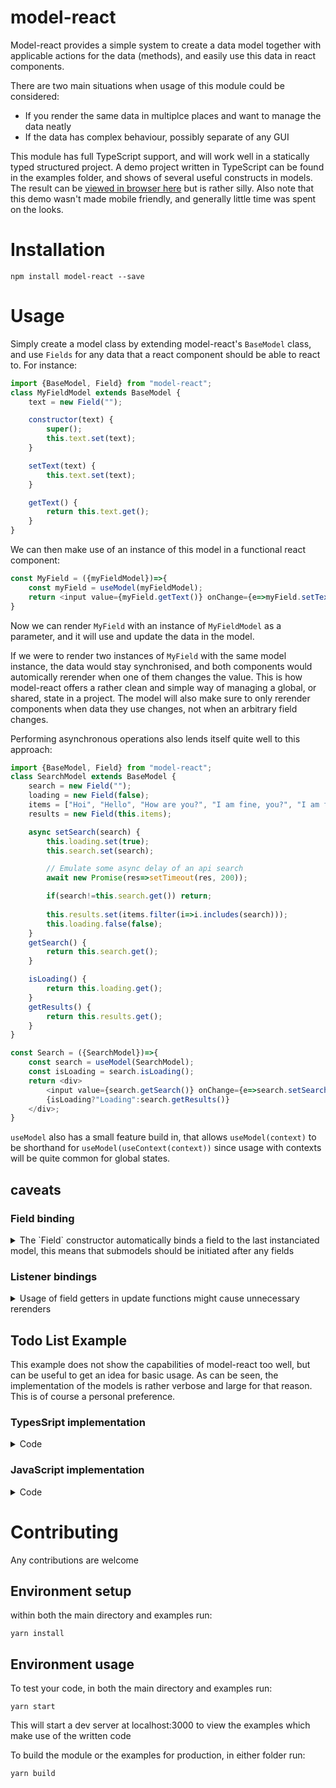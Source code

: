 # model-react
Model-react provides a simple system to create a data model together with applicable actions for the data (methods), and easily use this data in react components.

There are two main situations when usage of this module could be considered:
- If you render the same data in multiplce places and want to manage the data neatly
- If the data has complex behaviour, possibly separate of any GUI

This module has full TypeScript support, and will work well in a statically typed structured project.
A demo project written in TypeScript can be found in the examples folder, and shows of several useful constructs in models. The result can be [viewed in browser here](http://tarvk.github.io/model-react/examples/build) but is rather silly. Also note that this demo wasn't made mobile friendly, and generally little time was spent on the looks.

# Installation

```
npm install model-react --save
```

# Usage 

Simply create a model class by extending model-react's `BaseModel` class, and use `Fields` for any data that a react component should be able to react to. For instance:
```jsx
import {BaseModel, Field} from "model-react";
class MyFieldModel extends BaseModel {
    text = new Field("");

    constructor(text) {
        super();
        this.text.set(text);
    }

    setText(text) {
        this.text.set(text);
    }

    getText() {
        return this.text.get();
    }
}
```

We can then make use of an instance of this model in a functional react component:
```js
const MyField = ({myFieldModel})=>{
    const myField = useModel(myFieldModel);
    return <input value={myField.getText()} onChange={e=>myField.setText(e.target.value)} />;
}
```
Now we can render `MyField` with an instance of `MyFieldModel` as a parameter, and it will use and update the data in the model. 

If we were to render two instances of `MyField` with the same model instance, the data would stay synchronised, and both components would automically rerender when one of them changes the value. This is how model-react offers a rather clean and simple way of managing a global, or shared, state in a project.
The model will also make sure to only rerender components when data they use changes, not when an arbitrary field changes.

Performing asynchronous operations also lends itself quite well to this approach:
```jsx
import {BaseModel, Field} from "model-react";
class SearchModel extends BaseModel {
    search = new Field("");
    loading = new Field(false);
    items = ["Hoi", "Hello", "How are you?", "I am fine, you?", "I am fine too", "How are the kids?", "Dead"]
    results = new Field(this.items);

    async setSearch(search) {
        this.loading.set(true);
        this.search.set(search);

        // Emulate some async delay of an api search
        await new Promise(res=>setTimeout(res, 200));

        if(search!=this.search.get()) return;
        
        this.results.set(items.filter(i=>i.includes(search)));
        this.loading.false(false);
    }
    getSearch() {
        return this.search.get();
    }

    isLoading() {
        return this.loading.get();
    }
    getResults() {
        return this.results.get();
    }
}
```

```js
const Search = ({SearchModel})=>{
    const search = useModel(SearchModel);
    const isLoading = search.isLoading();
    return <div>
        <input value={search.getSearch()} onChange={e=>search.setSearch(e.target.value)} />
        {isLoading?"Loading":search.getResults()}
    </div>;
}
```

`useModel` also has a small feature build in, that allows `useModel(context)` to be shorthand for `useModel(useContext(context))` since usage with contexts will be quite common for global states. 

## caveats
### Field binding
<details>
<summary> The `Field` constructor automatically binds a field to the last instanciated model, this means that submodels should be initiated after any fields </summary>

E.G:
```js
import {BaseModel, Field} from "model-react";
import {MyOtherModel} from "./Somewhere";
class MyFieldModel extends BaseModel {
    text = new Field("");
    something = new MyOtherModel();
}
```
will work fine, where as 
```js
import {BaseModel, Field} from "model-react";
import {MyOtherModel} from "./Somewhere";
class MyFieldModel extends BaseModel {
    something = new MyOtherModel();
    text = new Field("");
}
```
will bind `text` to the wrong model. We can also explicetely bind the model to solve this:
```js
import {BaseModel, Field} from "model-react";
import {MyOtherModel} from "./Somewhere";
class MyFieldModel extends BaseModel {
    something = new MyOtherModel();
    text = new Field("", this);
}
```

</details>

### Listener bindings

<details>
<summary> Usage of field getters in update functions might cause unnecessary rerenders </summary>

Whenever a model is used with `mdl = useModel(model)`, the `mdl` instance will register any of the data retrieved, and rerender the component when any of the retrieved data is updated. It might however be that the model internally uses the data to update a field as well, on a async callback like a click event, e.g.:
```js
...
update(){
    this.count.set(this.count.get()+1)
}
```
```jsx
const comp = ()=>{
    mdl = useModel(model);
    return <button onClick={()=>mdl.update()}>Update</button>;
}
```
This means that despite comp not showing the count, it will listen for count changes after the button has been pressed. In order to prevent these unnecessary rerenders, we can simply retrieve rendered data from `mdl` but perform callback on `model`:

```jsx
const comp = ()=>{
    mdl = useModel(model);
    return <button onClick={()=>model.update()}>Update</button>;
}
```

</details>

## Todo List Example
This example does not show the capabilities of model-react too well, but can be useful to get an idea for basic usage. As can be seen, the implementation of the models is rather verbose and large for that reason. This is of course a personal preference.
### TypesSript implementation
<details>
<summary> Code </summary>

```tsx
import ReactDOM from "react-dom";
import React, {FunctionComponent, useState, useCallback} from "react";
import {BaseModel, Field, useModel} from "model-react";

class TodoItemModel extends BaseModel {
    // The text of the item
    protected text = new Field("");

    /**
     * Creates a list item
     * @param text The content of the item
     */
    constructor(text: string) {
        super();
        this.text.set(text);
    }

    /**
     * Sets the text of the item
     * @param text The text
     */
    public setText(text: string): void {
        this.text.set(text);
    }

    /**
     * Retrieves the text of the item
     * @returns The text
     */
    public getText(): string {
        return this.text.get();
    }
}

class TodoListModel extends BaseModel {
    // The items on the todolost
    protected items = new Field([] as TodoItemModel[]);

    /**
     * Retrieves all of the items on the todolist
     * @returns All items
     */
    public getItems(): TodoItemModel[] {
        return this.items.get();
    }

    /**
     * Inserts an item into the todolist
     * @param item The item to insert
     * @returns Whether the item was successfully added (doesn't allow duplicate items)
     */
    public addItem(item: TodoItemModel): boolean {
        const items = this.items.get();

        // Make sure the item isn't already present
        if (items.find(i => i.$equals(item))) return false;

        // Add the item
        this.items.set([...items, item]);
        return true;
    }

    /**
     * Removes an item from the todolist
     * @param item The item to remove
     * @returns Whether the item was present and could be removed
     */
    public removeItem(item: TodoItemModel): boolean {
        const items = this.items.get();

        // Get the items with the item removed
        const remainingItems = items.filter(i => !i.$equals(item));

        // Check if anything was removed
        if (items.length == remainingItems.length) return false;

        // Store the result
        this.items.set(remainingItems);
        return true;
    }
}

const TodoItem: FunctionComponent<{
    todoItemModel: TodoItemModel;
    onDelete: (item: TodoItemModel) => void;
}> = ({todoItemModel, onDelete}) => {
    const todoItem = useModel(todoItemModel);
    return (
        <div>
            <input
                value={todoItem.getText()}
                onChange={e => todoItem.setText(e.target.value)}
            />
            <button onClick={() => onDelete(todoItem)}>Remove</button>
        </div>
    );
};

const Todo: FunctionComponent<{todoListModel: TodoListModel}> = ({todoListModel}) => {
    const todoList = useModel(todoListModel);
    const [insertText, setInsertText] = useState("");
    const onDelete = useCallback((item: TodoItemModel) => todoList.removeItem(item), []);

    return (
        <div>
            <input value={insertText} onChange={e => setInsertText(e.target.value)} />
            <button
                onClick={() => {
                    todoList.addItem(new TodoItemModel(insertText));
                    setInsertText("");
                }}>
                Add
            </button>
            {todoList.getItems().map(item => (
                <TodoItem key={item.$getID()} todoItemModel={item} onDelete={onDelete} />
            ))}
        </div>
    );
};

const todoList = new TodoListModel();
console.log(todoList);
ReactDOM.render(<Todo todoListModel={todoList} />, document.getElementById("root"));
```
</details>

### JavaScript implementation
<details>
<summary> Code </summary>

```jsx
import ReactDOM from "react-dom";
import React, {FunctionComponent, useState, useCallback} from "react";
import {BaseModel, Field, useModel} from "model-react";

class TodoItemModel extends BaseModel {
    // The text of the item
    text = new Field("");

    /**
     * Creates a list item
     * @param text The content of the item
     */
    constructor(text: string) {
        super();
        this.text.set(text);
    }

    /**
     * Sets the text of the item
     * @param {string} text The text
     */
    setText(text) {
        this.text.set(text);
    }

    /**
     * Retrieves the text of the item
     * @returns {string} The text
     */
    getText() {
        return this.text.get();
    }
}

class TodoListModel extends BaseModel {
    // The items on the todolost
    items = new Field([]);

    /**
     * Retrieves all of the items on the todolist
     * @returns {TodoItemModel[]} All items
     */
    getItems() {
        return this.items.get();
    }

    /**
     * Inserts an item into the todolist
     * @param {TodoItemModel} item The item to insert
     * @returns {boolean} Whether the item was successfully added (doesn't allow duplicate items)
     */
    addItem(item) {
        const items = this.items.get();

        // Make sure the item isn't already present
        if (items.find(i => i.$equals(item))) return false;

        // Add the item
        this.items.set([...items, item]);
        return true;
    }

    /**
     * Removes an item from the todolist
     * @param {TodoItemModel} item The item to remove
     * @returns {boolean} Whether the item was present and could be removed
     */
    removeItem(item: TodoItemModel) {
        const items = this.items.get();

        // Get the items with the item removed
        const remainingItems = items.filter(i => !i.$equals(item));

        // Check if anything was removed
        if (items.length == remainingItems.length) return false;

        // Store the result
        this.items.set(remainingItems);
        return true;
    }
}

const TodoItem = ({todoItemModel, onDelete}) => {
    const todoItem = useModel(todoItemModel);
    return (
        <div>
            <input
                value={todoItem.getText()}
                onChange={e => todoItem.setText(e.target.value)}
            />
            <button onClick={() => onDelete(todoItem)}>Remove</button>
        </div>
    );
};

const Todo: = ({todoListModel}) => {
    const todoList = useModel(todoListModel);
    const [insertText, setInsertText] = useState("");
    const onDelete = useCallback((item: TodoItemModel) => todoList.removeItem(item), []);

    return (
        <div>
            <input value={insertText} onChange={e => setInsertText(e.target.value)} />
            <button
                onClick={() => {
                    todoList.addItem(new TodoItemModel(insertText));
                    setInsertText("");
                }}>
                Add
            </button>
            {todoList.getItems().map(item => (
                <TodoItem key={item.$getID()} todoItemModel={item} onDelete={onDelete} />
            ))}
        </div>
    );
};

const todoList = new TodoListModel();
console.log(todoList);
ReactDOM.render(<Todo todoListModel={todoList} />, document.getElementById("root"));
```
</details>

# Contributing

Any contributions are welcome

## Environment setup

within both the main directory and examples run:
```
yarn install
```

## Environment usage
To test your code, in both the main directory and examples run:
```
yarn start
```
This will start a dev server at localhost:3000 to view the examples which make use of the written code

To build the module or the examples for production, in either folder run:
```
yarn build
```